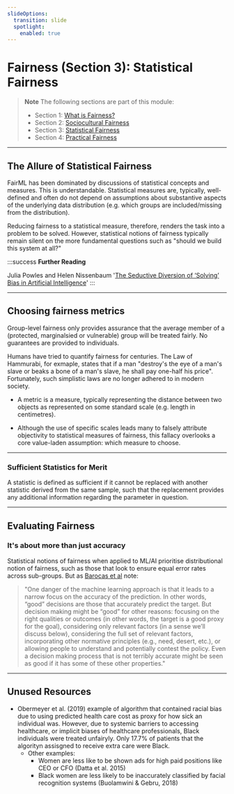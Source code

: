 ```yaml
---
slideOptions:
  transition: slide
  spotlight:
    enabled: true
---
```


# Fairness (Section 3): Statistical Fairness

> **Note**
> The following sections are part of this module:
>
> - Section 1: [What is Fairness?](rri-203-1.md)
> - Section 2: [Sociocultural Fairness](rri-203-2.md)
> - Section 3: [Statistical Fairness](rri-203-3.md)
> - Section 4: [Practical Fairness](rri-203-4.md)

---


## The Allure of Statistical Fairness

FairML has been dominated by discussions of statistical concepts and measures. This is understandable. Statistical measures are, typically, well-defined and often do not depend on assumptions about substantive aspects of the underlying data distribution (e.g. which groups are included/missing from the distribution).

Reducing fairness to a statistical measure, therefore, renders the task into a problem to be solved. However, statistical notions of fairness typically remain silent on the more fundamental questions such as "should we build this system at all?"

<!-- Statistical fairness is often unable to address the broader issues of procedural fairness or social justice, which arise at earlier stages of the project lifecycle.  -->

:::success
**Further Reading**

Julia Powles and Helen Nissenbaum '[The Seductive Diversion of ‘Solving’ Bias in Artificial Intelligence](https://onezero.medium.com/the-seductive-diversion-of-solving-bias-in-artificial-intelligence-890df5e5ef53)'
:::

---

## Choosing fairness metrics

Group-level fairness only provides assurance that the average member of a (protected, marginalsied or vulnerable) group will be treated fairly. No guarantees are provided to individuals. 

<!-- activity: taboo trade-off, which possession would people save from a burning building. designer to evoke variation in assessment of the sacred (https://www.scientificamerican.com/article/psychology-of-taboo-tradeoff/) -->

Humans have tried to quantify fairness for centuries. The Law of Hammurabi, for exmaple, states that if a man "destroy's the eye of a man's slave or beaks a bone of a man's slave, he shall pay one-half his price". Fortunately, such simplistic laws are no longer adhered to in modern society. 

<!-- incentivising unethical practice, allows people to do cost/benefit analysis on harming others intentionally. Also creates unitended consequences, such as the charge for late pickups at a nursery. -->

- A metric is a measure, typically representing the distance between two objects as represented on some standard scale (e.g. length in centimetres).

- Although the use of specific scales leads many to falsely attribute objectivity to statistical measures of fairness, this fallacy overlooks a core value-laden assumption: which measure to choose.

<!-- illustrative example from partial case study showing lack of flexibility in algorithmic features and protected characteristics -->

----

### Sufficient Statistics for Merit

A statistic is defined as sufficient if it cannot be replaced with another statistic derived from the same sample, such that the replacement provides any additional information regarding the parameter in question.

---

## Evaluating Fairness

<!-- this is where we should bring in all the technical stuff from @ruf2021 and @carey2021 

- Differential false positive rates
- Problems of defining fairness across individual and group level categories
    - Fair when considered as an inividual level, but due to historical factors baseline rates of reoffence are different across black and white defendants (i.e. black people are more likely to be arrested in the US due to systemic racism).
    - It is not possible to be fair to individuals and groups at the same time.

-->

### It's about more than just accuracy

Statistical notions of fairness when applied to ML/AI prioritise distributional notion of fairness, such as those that look to ensure equal error rates across sub-groups. But as [Barocas et al](https://fairmlbook.org/legitimacy.html) note:

> "One danger of the machine learning approach is that it leads to a narrow focus on the accuracy of the prediction. In other words, “good” decisions are those that accurately predict the target. But decision making might be “good” for other reasons: focusing on the right qualities or outcomes (in other words, the target is a good proxy for the goal), considering only relevant factors (in a sense we’ll discuss below), considering the full set of relevant factors, incorporating other normative principles (e.g., need, desert, etc.), or allowing people to understand and potentially contest the policy. Even a decision making process that is not terribly accurate might be seen as good if it has some of these other properties."

---

## Unused Resources

- Obermeyer et al. (2019) example of algorithm that contained racial bias due to using predicted health care cost as proxy for how sick an individual was. However, due to systemic barriers to accessing healthcare, or implicit biases of healthcare professionals, Black individuals were treated unfairyly. Only 17.7% of patients that the algorityn assisgned to receive extra care were Black.
    - Other examples: 
        - Women are less like to be shown ads for high paid positions like CEO or CFO (Datta et al. 2015)
        - Black women are less likely to be inaccurately classified by facial recognition systems (Buolamwini & Gebru, 2018)